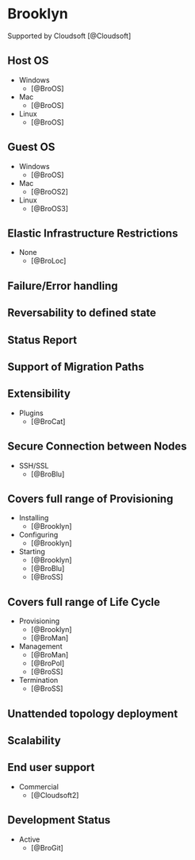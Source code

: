 # Brooklyn
Supported by Cloudsoft [@Cloudsoft]

## Host OS
- Windows
    - [@BroOS]
- Mac
    - [@BroOS]
- Linux
    - [@BroOS]

## Guest OS
- Windows
    - [@BroOS]
- Mac
    - [@BroOS2]
- Linux
    - [@BroOS3]

## Elastic Infrastructure Restrictions
- None
    - [@BroLoc]

## Failure/Error handling

## Reversability to defined state

## Status Report

## Support of Migration Paths

## Extensibility
- Plugins
    - [@BroCat]

## Secure Connection between Nodes
- SSH/SSL
    - [@BroBlu]

## Covers full range of Provisioning
- Installing
    - [@Brooklyn]
- Configuring
    - [@Brooklyn]
- Starting
    - [@Brooklyn]
    - [@BroBlu]
    - [@BroSS]

## Covers full range of Life Cycle
- Provisioning
    - [@Brooklyn]
    - [@BroMan]
- Management
    - [@BroMan]
    - [@BroPol]
    - [@BroSS]
- Termination
    - [@BroSS]

## Unattended topology deployment

## Scalability

## End user support
- Commercial
    - [@Cloudsoft2]

## Development Status
- Active
    - [@BroGit]
